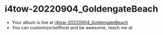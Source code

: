 # i4tow-20220904_GoldengateBeach
- Your album is live at [i4tow-20220904_GoldengateBeach](https://rathnasorg.github.io/i4tow/a/i4tow-20220904_GoldengateBeach/0/d750rw.github.io)
- You can customize/selfhost and be awesome, reach me at 

